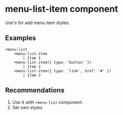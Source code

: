 # menu-list-item component

Use's for add menu item styles.

## Examples

```pug
+menu-list
	+menu-list-item
		| Item 1
	+menu-list-item({ type: 'button' })
		| Item 2
	+menu-list-item({ type: 'link', href: '#' })
		| Item 3
```

## Recommendations

1. Use it with `+menu-list` component.
2. Set own styles
